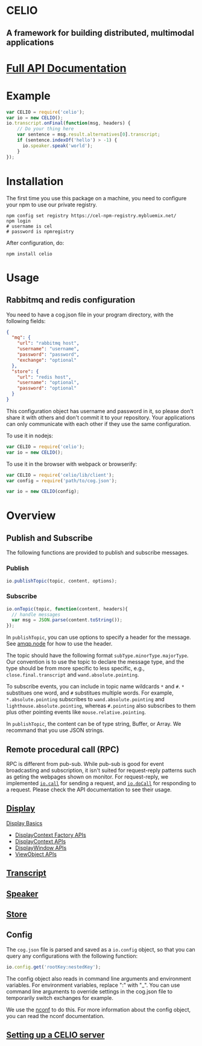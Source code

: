 <h1 class="title"> CELIO </h1>
<h2 class="site-subtitle">A framework for building distributed, multimodal applications</h2>

# [Full API Documentation](https://pages.github.ibm.com/celio/CELIO/CELIO.html)

# Example
```js
var CELIO = require('celio');
var io = new CELIO();
io.transcript.onFinal(function(msg, headers) {
    // Do your thing here
    var sentence = msg.result.alternatives[0].transcript;
    if (sentence.indexOf('hello') > -1) {
      io.speaker.speak('world');
    }
});
```

# Installation
The first time you use this package on a machine, you need to configure your npm to use our private registry. 
```
npm config set registry https://cel-npm-registry.mybluemix.net/
npm login
# username is cel
# password is npmregistry
```

After configuration, do:
```
npm install celio
```

# Usage
## Rabbitmq and redis configuration
You need to have a cog.json file in your program directory, with the following fields:
```json
{
  "mq": {
    "url": "rabbitmq host",
    "username": "username",
    "password": "password",
    "exchange": "optional"
  },
  "store": {
    "url": "redis host",
    "username": "optional",
    "password": "optional"
  }
}
```
This configuration object has username and password in it, 
so please don't share it with others and don't commit it to your repository.
Your applications can only communicate with each other if they use the same configuration.

To use it in nodejs:
```js
var CELIO = require('celio');
var io = new CELIO();
```

To use it in the browser with webpack or browserify:
```js
var CELIO = require('celio/lib/client');
var config = require('path/to/cog.json');

var io = new CELIO(config);
```


# Overview

## Publish and Subscribe
The following functions are provided to publish and subscribe messages.
### Publish
```js
io.publishTopic(topic, content, options);
```
### Subscribe
```js
io.onTopic(topic, function(content, headers){
  // handle messages
  var msg = JSON.parse(content.toString());
});
```
In `publishTopic`, you can use options to specify a header for the message.
See [amqp.node](http://www.squaremobius.net/amqp.node/channel_api.html#channel_publish) for how to use the header.

The topic should have the following format `subType.minorType.majorType`.
Our convention is to use the topic to declare the message type, and the type should be from more specific to less specific, 
e.g., `close.final.transcript` and `wand.absolute.pointing`.

To subscribe events, you can include in topic name wildcards `*` and `#`.
`*` substitues one word, and `#` substitues multiple words.
For example, `*.absolute.pointing` subscribes to `wand.absolute.pointing` and `lighthouse.absolute.pointing`,
whereas `#.pointing` also subscribes to them plus other pointing events like `mouse.relative.pointing`.

In `publishTopic`, the content can be of type string, Buffer, or Array. We recommand that you use JSON strings.

## Remote procedural call (RPC)
RPC is different from pub-sub.
While pub-sub is good for event broadcasting and subscription,
it isn't suited for request-reply patterns such as geting the webpages shown on monitor.
For request-reply, we implemented [`io.call`](https://pages.github.ibm.com/celio/CELIO/CELIO.html#call) for sending a request,
and [`io.doCall`](https://pages.github.ibm.com/celio/CELIO/CELIO.html#doCall) for responding to a request.
Please check the API documentation to see their usage.

## [Display](https://github.ibm.com/celio/CELIO/blob/master/docs/Display.md)
[Display Basics](https://github.ibm.com/celio/CELIO/blob/master/docs/Display.md)
- [DisplayContext Factory APIs](https://pages.github.ibm.com/celio/CELIO/DisplayContextFactory.html)
- [DisplayContext APIs](https://pages.github.ibm.com/celio/CELIO/DisplayContext.html)
- [DisplayWindow APIs](https://pages.github.ibm.com/celio/CELIO/DisplayWindow.html)
- [ViewObject APIs](https://pages.github.ibm.com/celio/CELIO/ViewObject.html)

## [Transcript](https://pages.github.ibm.com/celio/CELIO/Transcript.html)

## [Speaker](https://pages.github.ibm.com/celio/CELIO/Speaker.html)

## [Store](https://pages.github.ibm.com/celio/CELIO/Store.html)

## Config
The `cog.json` file is parsed and saved as a `io.config` object, so that you can query any configurations with the following function:
```js
io.config.get('rootKey:nestedKey');
```
The config object also reads in command line arguments and environment variables.
For environment variables, replace ":" with "_". 
You can use command line arguments to override settings in the cog.json file to temporarily switch exchanges for example.

We use the [nconf](https://github.com/indexzero/nconf) to do this.
For more information about the config object, you can read the nconf documentation. 

## [Setting up a CELIO server](https://github.ibm.com/celio/CELIO/blob/master/docs/CELIO%20central%20server%20setup.md)